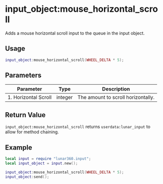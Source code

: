 # input_object:mouse_horizontal_scroll

Adds a mouse horizontal scroll input to the queue in the input object.

## Usage

```lua
input_object:mouse_horizontal_scroll(WHEEL_DELTA * 5);
```

## Parameters

| Parameter               | Type    | Description                                                           |
| ----------------------- | ------- | --------------------------------------------------------------------- |
| 1. Horizontal Scroll    | integer | The amount to scroll horizontally.                                    |

## Return Value

`input_object:mouse_horizontal_scroll` returns `userdata:lunar_input` to allow for method chaining.

## Example

```lua
local input = require "lunar360.input";
local input_object = input.new();

input_object:mouse_horizontal_scroll(WHEEL_DELTA * 5);
input_object:send();
```
